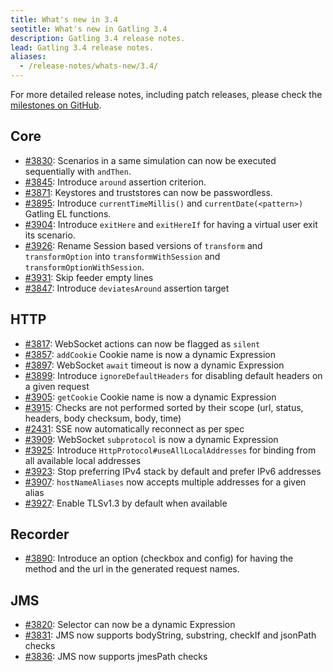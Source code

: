 ```yaml
---
title: What's new in 3.4
seotitle: What's new in Gatling 3.4
description: Gatling 3.4 release notes.
lead: Gatling 3.4 release notes.
aliases:
  - /release-notes/whats-new/3.4/
---
```


For more detailed release notes, including patch releases, please check the [milestones on GitHub](https://github.com/gatling/gatling/milestones?state=closed).

## Core

* [#3830](https://github.com/gatling/gatling/issues/3830): Scenarios in a same simulation can now be executed sequentially with `andThen`.
* [#3845](https://github.com/gatling/gatling/issues/3845): Introduce `around` assertion criterion.
* [#3871](https://github.com/gatling/gatling/issues/3871): Keystores and truststores can now be passwordless.
* [#3895](https://github.com/gatling/gatling/issues/3895): Introduce `currentTimeMillis()` and `currentDate(<pattern>)` Gatling EL functions.
* [#3904](https://github.com/gatling/gatling/issues/3904): Introduce `exitHere` and `exitHereIf` for having a virtual user exit its scenario.
* [#3926](https://github.com/gatling/gatling/issues/3926): Rename Session based versions of `transform` and `transformOption` into `transformWithSession` and `transformOptionWithSession`.
* [#3931](https://github.com/gatling/gatling/issues/3931): Skip feeder empty lines
* [#3847](https://github.com/gatling/gatling/issues/3847): Introduce `deviatesAround` assertion target

## HTTP

* [#3817](https://github.com/gatling/gatling/issues/3817): WebSocket actions can now be flagged as `silent`
* [#3857](https://github.com/gatling/gatling/issues/3857): `addCookie` Cookie name is now a dynamic Expression
* [#3897](https://github.com/gatling/gatling/issues/3897): WebSocket `await` timeout is now a dynamic Expression
* [#3899](https://github.com/gatling/gatling/issues/3899): Introduce `ignoreDefaultHeaders` for disabling default headers on a given request
* [#3905](https://github.com/gatling/gatling/issues/3905): `getCookie` Cookie name is now a dynamic Expression
* [#3915](https://github.com/gatling/gatling/issues/3915): Checks are not performed sorted by their scope (url, status, headers, body checksum, body, time)
* [#2431](https://github.com/gatling/gatling/issues/2431): SSE now automatically reconnect as per spec
* [#3909](https://github.com/gatling/gatling/issues/3909): WebSocket `subprotocol` is now a dynamic Expression
* [#3925](https://github.com/gatling/gatling/issues/3925): Introduce `HttpProtocol#useAllLocalAddresses` for binding from all available local addresses
* [#3923](https://github.com/gatling/gatling/issues/3923): Stop preferring IPv4 stack by default and prefer IPv6 addresses
* [#3907](https://github.com/gatling/gatling/issues/3907): `hostNameAliases` now accepts multiple addresses for a given alias
* [#3927](https://github.com/gatling/gatling/issues/3927): Enable TLSv1.3 by default when available

## Recorder

* [#3890](https://github.com/gatling/gatling/issues/3890): Introduce an option (checkbox and config) for having the method and the url in the generated request names.

## JMS

* [#3820](https://github.com/gatling/gatling/issues/3820): Selector can now be a dynamic Expression
* [#3831](https://github.com/gatling/gatling/issues/3831): JMS now supports bodyString, substring, checkIf and jsonPath checks
* [#3836](https://github.com/gatling/gatling/issues/3836): JMS now supports jmesPath checks
